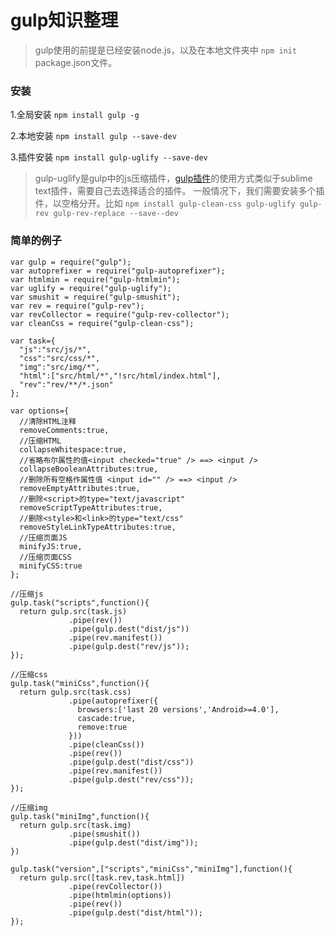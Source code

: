 # gulp知识整理

> gulp使用的前提是已经安装node.js，以及在本地文件夹中 ```npm init ```package.json文件。

### 安装
1.全局安装 ```npm install gulp -g```

2.本地安装 ```npm install gulp --save-dev```

3.插件安装 ```npm install gulp-uglify --save-dev```
> gulp-uglify是gulp中的js压缩插件，[gulp插件](https://gulpjs.com/plugins/)的使用方式类似于sublime text插件，需要自己去选择适合的插件。
> 一般情况下，我们需要安装多个插件，以空格分开。比如
> ```npm install gulp-clean-css gulp-uglify gulp-rev gulp-rev-replace --save--dev```

### 简单的例子
```
var gulp = require("gulp");
var autoprefixer = require("gulp-autoprefixer");
var htmlmin = require("gulp-htmlmin");
var uglify = require("gulp-uglify");
var smushit = require("gulp-smushit");
var rev = require("gulp-rev");
var revCollector = require("gulp-rev-collector");
var cleanCss = require("gulp-clean-css");

var task={
  "js":"src/js/*",
  "css":"src/css/*",
  "img":"src/img/*",
  "html":["src/html/*","!src/html/index.html"],
  "rev":"rev/**/*.json"
};

var options={
  //清除HTML注释
  removeComments:true,
  //压缩HTML
  collapseWhitespace:true,
  //省略布尔属性的值<input checked="true" /> ==> <input />
  collapseBooleanAttributes:true,
  //删除所有空格作属性值 <input id="" /> ==> <input />
  removeEmptyAttributes:true,
  //删除<script>的type="text/javascript"
  removeScriptTypeAttributes:true,
  //删除<style>和<link>的type="text/css"
  removeStyleLinkTypeAttributes:true,
  //压缩页面JS
  minifyJS:true,
  //压缩页面CSS
  minifyCSS:true
};

//压缩js
gulp.task("scripts",function(){
  return gulp.src(task.js)
             .pipe(rev())
             .pipe(gulp.dest("dist/js"))
             .pipe(rev.manifest())
             .pipe(gulp.dest("rev/js"));
});

//压缩css
gulp.task("miniCss",function(){
  return gulp.src(task.css)
             .pipe(autoprefixer({
               browsers:['last 20 versions','Android>=4.0'],
               cascade:true,
               remove:true
             }))
             .pipe(cleanCss())
             .pipe(rev())
             .pipe(gulp.dest("dist/css"))
             .pipe(rev.manifest())
             .pipe(gulp.dest("rev/css"));
});

//压缩img
gulp.task("miniImg",function(){
  return gulp.src(task.img)
             .pipe(smushit())
             .pipe(gulp.dest("dist/img"));
})

gulp.task("version",["scripts","miniCss","miniImg"],function(){
  return gulp.src([task.rev,task.html])
             .pipe(revCollector())
             .pipe(htmlmin(options))
             .pipe(rev())
             .pipe(gulp.dest("dist/html"));
});
```